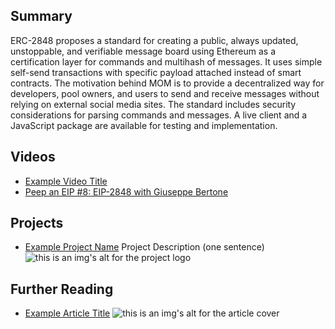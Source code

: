 ## Summary

ERC-2848 proposes a standard for creating a public, always updated, unstoppable, and verifiable message board using Ethereum as a certification layer for commands and multihash of messages. It uses simple self-send transactions with specific payload attached instead of smart contracts. The motivation behind MOM is to provide a decentralized way for developers, pool owners, and users to send and receive messages without relying on external social media sites. The standard includes security considerations for parsing commands and messages. A live client and a JavaScript package are available for testing and implementation.

## Videos

- [Example Video Title](https://www.youtube.com/watch?v=TDGq4aeevgY)
- [Peep an EIP #8: EIP-2848 with Giuseppe Bertone](https://www.youtube.com/watch?v=z1SnoQkQYkU&list=PL4cwHXAawZxqu0PKKyMzG_3BJV_xZTi1F&index=106)

## Projects

- [Example Project Name](https://xxxx.xxx/xxxxx) Project Description (one sentence) ![this is an img's alt for the project logo](https://xxxx.xxx/project-logo.xxx)

## Further Reading

- [Example Article Title](https://xxxx.xxx/xxxxx) ![this is an img's alt for the article cover](https://xxxx.xxx/article-cover.xxx)
